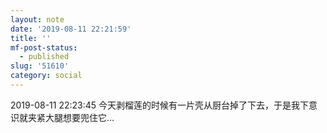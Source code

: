 ```yaml
---
layout: note
date: '2019-08-11 22:21:59'
title: ''
mf-post-status:
  - published
slug: '51610'
category: social
---
```

2019-08-11 22:23:45 今天剥榴莲的时候有一片壳从厨台掉了下去，于是我下意识就夹紧大腿想要兜住它…